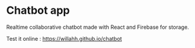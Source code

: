 # Chatbot app

Realtime collaborative chatbot made with React and Firebase for storage.

Test it online : https://willahh.github.io/chatbot
